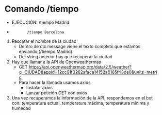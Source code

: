 # Comando /tiempo

- EJECUCIÓN: /tiempo Madrid
-            /tiempo Barcelona

1. Rescatar el nombre de la ciudad
    - Dentro de ctx.message viene el texto completo que estamos enviando (/tiempo Madrid).
    - Del string anterior hay que recuperar la ciudad
2. Hay que llamar a la API de Openweathermap
    - GET https://api.openweathermap.org/data/2.5/weather?q=CIUDAD&appid=12cc61f3282afaca14152a6185f43de0&units=metric
    - Para hacer la llamada usamos axios
        - Instalar axios
        - Lanzar petición GET con axios
3. Una vez recuperamos la información de la API, respondemos en el bot con: temperatura actual, temperatura máxima, temperatura mínima y humedad